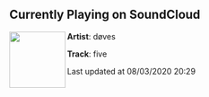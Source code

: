 ## Currently Playing on SoundCloud

[<img align="left" width="100" src="https://i1.sndcdn.com/artworks-000500695647-bw83ei-t50x50.jpg">](https://soundcloud.com/dovescry/five)

**Artist**: døves 

**Track**: five

Last updated at 08/03/2020 20:29
